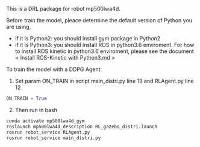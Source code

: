 This is a DRL package for robot mp500lwa4d.

Before train the model, pleace determine the default version of Python you are using,

- if it is Python2: you should install gym package in Python2
- if it is Python3: you should install ROS in python3.6 enviroment. For how to install ROS kinetic in python3.6 enviroment, please see the document < Install ROS-Kinetic with Python3.md >



To train the model with a DDPG Agent:

1. Set param ON_TRAIN in script main_distri.py line 19 and RLAgent.py line 12

```python
ON_TRAIN = True
```

2. Then run in bash

```bash
conda activate mp500lwa4d_gym
roslaunch mp500lwa4d_description RL_gazebo_distri.launch
rosrun robot_service RLAgent.py
rosrun robot_service main_distri.py
```

